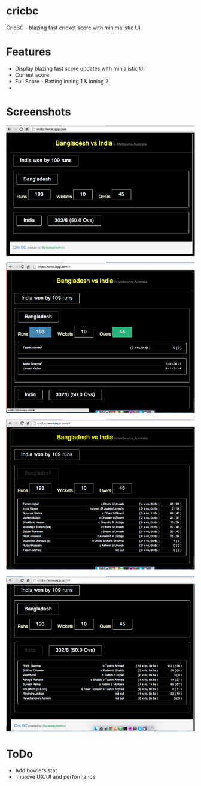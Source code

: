 # cricbc
CricBC - blazing fast cricket score with minimalistic UI

Features
============

  - Display blazing fast score updates with minialistic UI
  - Current score
  - Full Score - Batting inning 1 & inning 2
  - 
  
Screenshots 
============

![Output 1](https://raw.githubusercontent.com/pradeepbishnoi/cricbc/master/Page4.png)

![Output 2](https://raw.githubusercontent.com/pradeepbishnoi/cricbc/master/Page2.png)

![Output 3](https://raw.githubusercontent.com/pradeepbishnoi/cricbc/master/Page3.png)

![Output 4](https://raw.githubusercontent.com/pradeepbishnoi/cricbc/master/Page1.png)

ToDo
=============

  - Add bowlers stat
  - Improve UX/UI and performance
